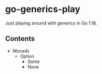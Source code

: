# go-generics-play

Just playing around with generics in Go 1.18.

## Contents

- Monads
  - Option
    - Some
    - None
